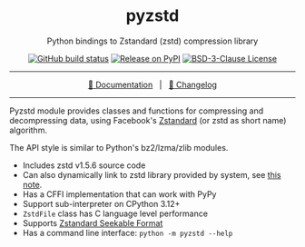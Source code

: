 <div align="center" size="15px">

# pyzstd

Python bindings to Zstandard (zstd) compression library

[![GitHub build status](https://img.shields.io/github/actions/workflow/status/rogdham/pyzstd/build.yml?branch=master)](https://github.com/rogdham/pyzstd/actions?query=branch:master)
[![Release on PyPI](https://img.shields.io/pypi/v/pyzstd)](https://pypi.org/project/pyzstd/)
[![BSD-3-Clause License](https://img.shields.io/pypi/l/pyzstd)](https://github.com/Rogdham/pyzstd/blob/master/LICENSE.txt)

---

[📖 Documentation](https://pyzstd.readthedocs.io/)&nbsp;&nbsp;&nbsp;|&nbsp;&nbsp;&nbsp;[📃 Changelog](./CHANGELOG.md)

</div>

---

Pyzstd module provides classes and functions for compressing and decompressing data, using Facebook's [Zstandard](http://www.zstd.net) (or zstd as short name) algorithm.

The API style is similar to Python's bz2/lzma/zlib modules.

- Includes zstd v1.5.6 source code
- Can also dynamically link to zstd library provided by system, see [this note](https://pyzstd.readthedocs.io/#build-pyzstd).
- Has a CFFI implementation that can work with PyPy
- Support sub-interpreter on CPython 3.12+
- `ZstdFile` class has C language level performance
- Supports [Zstandard Seekable Format](https://github.com/facebook/zstd/blob/dev/contrib/seekable_format/zstd_seekable_compression_format.md)
- Has a command line interface: `python -m pyzstd --help`

